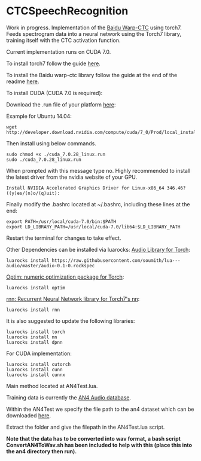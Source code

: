 # CTCSpeechRecognition

Work in progress. Implementation of the <a href="https://github.com/baidu-research/warp-ctc/">Baidu Warp-CTC</a> using torch7. Feeds spectrogram data into a neural network using the Torch7 library, training itself with the CTC activation function.

Current implementation runs on CUDA 7.0.

To install torch7 follow the guide <a href="http://torch.ch/docs/getting-started.html">here</a>.

To install the Baidu warp-ctc library follow the guide at the end of the readme <a href="https://github.com/baidu-research/warp-ctc/README.md">here</a>.


To install CUDA (CUDA 7.0 is required):

Download the .run file of your platform <a href="https://developer.nvidia.com/cuda-toolkit-70">here</a>:

Example for Ubuntu 14.04:
```
wget http://developer.download.nvidia.com/compute/cuda/7_0/Prod/local_installers/cuda_7.0.28_linux.run
```
Then install using below commands.
```
sudo chmod +x ./cuda_7.0.28_linux.run
sudo ./cuda_7.0.28_linux.run
```
When prompted with this message type no. Highly recommended to install the latest driver from the nvidia website of your GPU.
```
Install NVIDIA Accelerated Graphics Driver for Linux-x86_64 346.46? ((y)es/(n)o/(q)uit):
```
Finally modify the .bashrc located at ~/.bashrc, including these lines at the end:
```
export PATH=/usr/local/cuda-7.0/bin:$PATH
export LD_LIBRARY_PATH=/usr/local/cuda-7.0/lib64:$LD_LIBRARY_PATH
```
Restart the terminal for changes to take effect.

Other Dependencies can be installed via luarocks:
<a href="https://github.com/soumith/lua---audio">Audio Library for Torch</a>:
```
luarocks install https://raw.githubusercontent.com/soumith/lua---audio/master/audio-0.1-0.rockspec
```

<a href="https://github.com/torch/optim">Optim: numeric optimization package for Torch</a>:
```
luarocks install optim
```

<a href="https://github.com/Element-Research/rnn">rnn: Recurrent Neural Network library for Torch7's nn</a>:
```
luarocks install rnn
```

It is also suggested to update the following libraries:
```
luarocks install torch
luarocks install nn
luarocks install dpnn
```
For CUDA implementation:
```
luarocks install cutorch
luarocks install cunn
luarocks install cunnx
```
Main method located at AN4Test.lua.

Training data is currently the <a href="http://www.speech.cs.cmu.edu/databases/an4/">AN4 Audio database</a>. 

Within the AN4Test we specify the file path to the an4 dataset which can be downloaded <a href="http://www.speech.cs.cmu.edu/databases/an4/an4_raw.bigendian.tar.gz">here</a>. 

Extract the folder and give the filepath in the AN4Test.lua script. 

**Note that the data has to be converted into wav format, a bash script ConvertAN4ToWav.sh has been included to help with this (place this into the an4 directory then run).**
